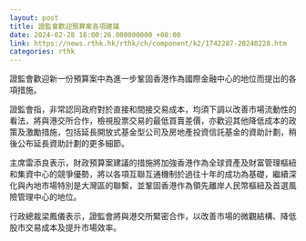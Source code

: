 ```yaml
---
layout: post
title: 證監會歡迎預算案各項建議
date: 2024-02-28 16:00:26.000000000 +08:00
link: https://news.rthk.hk/rthk/ch/component/k2/1742287-20240228.htm
categories: rthk
---
```


證監會歡迎新一份預算案中為進一步鞏固香港作為國際金融中心的地位而提出的各項措施。

證監會指，非常認同政府對於直接和間接交易成本，均須下調以改善市場流動性的看法，將與港交所合作，檢視股票交易的最低買賣差價，亦歡迎其他降低成本的政策及激勵措施，包括延長開放式基金型公司及房地產投資信託基金的資助計劃，稍後公布延長資助計劃的更多細節。

主席雷添良表示，財政預算案建議的措施將加強香港作為全球資產及財富管理樞紐和集資中心的競爭優勢，將以各項互聯互通機制於過往十年的成功為基礎，繼續深化與內地市場特別是大灣區的聯繫，並鞏固香港作為領先離岸人民幣樞紐及首選風險管理中心的地位。

行政總裁梁鳳儀表示，證監會將與港交所緊密合作，以改善市場的微觀結構、降低股市交易成本及提升市場效率。
